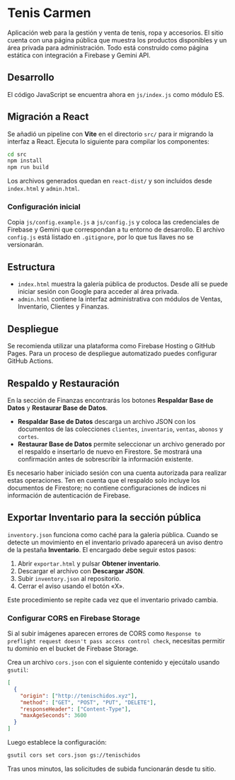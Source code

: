 # Tenis Carmen

Aplicación web para la gestión y venta de tenis, ropa y accesorios. El sitio cuenta con una página pública que muestra los productos disponibles y un área privada para administración. Todo está construido como página estática con integración a Firebase y Gemini API.

## Desarrollo

El código JavaScript se encuentra ahora en `js/index.js` como módulo ES.

## Migración a React

Se añadió un pipeline con **Vite** en el directorio `src/` para ir migrando la
interfaz a React. Ejecuta lo siguiente para compilar los componentes:

```bash
cd src
npm install
npm run build
```

Los archivos generados quedan en `react-dist/` y son incluidos desde
`index.html` y `admin.html`.

### Configuración inicial

Copia `js/config.example.js` a `js/config.js` y coloca las credenciales de
Firebase y Gemini que correspondan a tu entorno de desarrollo. El archivo
`config.js` está listado en `.gitignore`, por lo que tus llaves no se
versionarán.

## Estructura

* `index.html` muestra la galería pública de productos. Desde allí se puede iniciar sesión con Google para acceder al área privada.
* `admin.html` contiene la interfaz administrativa con módulos de Ventas, Inventario, Clientes y Finanzas.

## Despliegue

Se recomienda utilizar una plataforma como Firebase Hosting o GitHub Pages. Para un proceso de despliegue automatizado puedes configurar GitHub Actions.

## Respaldo y Restauración

En la sección de Finanzas encontrarás los botones **Respaldar Base de Datos** y **Restaurar Base de Datos**.

- **Respaldar Base de Datos** descarga un archivo JSON con los documentos de las colecciones `clientes`, `inventario`, `ventas`, `abonos` y `cortes`.
- **Restaurar Base de Datos** permite seleccionar un archivo generado por el respaldo e insertarlo de nuevo en Firestore. Se mostrará una confirmación antes de sobrescribir la información existente.

Es necesario haber iniciado sesión con una cuenta autorizada para realizar estas operaciones. Ten en cuenta que el respaldo solo incluye los documentos de Firestore; no contiene configuraciones de índices ni información de autenticación de Firebase.

## Exportar Inventario para la sección pública

`inventory.json` funciona como caché para la galería pública. Cuando se detecte
un movimiento en el inventario privado aparecerá un aviso dentro de la pestaña
**Inventario**. El encargado debe seguir estos pasos:

1. Abrir `exportar.html` y pulsar **Obtener inventario**.
2. Descargar el archivo con **Descargar JSON**.
3. Subir `inventory.json` al repositorio.
4. Cerrar el aviso usando el botón «X».

Este procedimiento se repite cada vez que el inventario privado cambia.


### Configurar CORS en Firebase Storage

Si al subir imágenes aparecen errores de CORS como `Response to preflight request doesn't pass access control check`, necesitas permitir tu dominio en el bucket de Firebase Storage.

Crea un archivo `cors.json` con el siguiente contenido y ejecútalo usando `gsutil`:

```json
[
  {
    "origin": ["http://tenischidos.xyz"],
    "method": ["GET", "POST", "PUT", "DELETE"],
    "responseHeader": ["Content-Type"],
    "maxAgeSeconds": 3600
  }
]
```

Luego establece la configuración:

```bash
gsutil cors set cors.json gs://tenischidos
```

Tras unos minutos, las solicitudes de subida funcionarán desde tu sitio.
